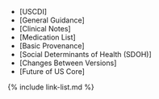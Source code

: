 
- [USCDI]
- [General Guidance]
- [Clinical Notes]
- [Medication List]
- [Basic Provenance]
- [Social Determinants of Health (SDOH)]
- [Changes Between Versions]
- [Future of US Core]

{% include link-list.md %}
